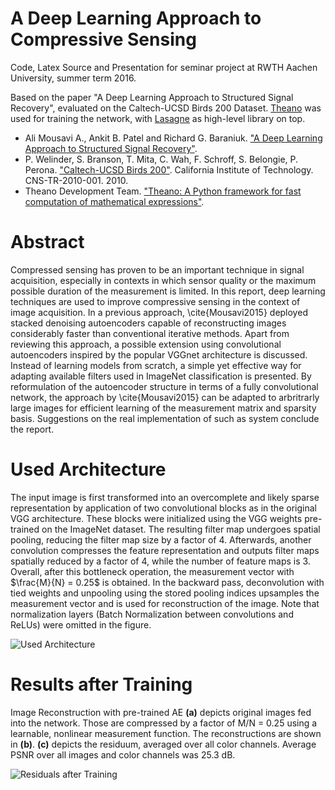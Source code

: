 # A Deep Learning Approach to Compressive Sensing

Code, Latex Source and Presentation for seminar project at RWTH Aachen University, summer term 2016.

Based on the paper "A Deep Learning Approach to Structured Signal Recovery", evaluated on the Caltech-UCSD Birds 200 Dataset.
[Theano](https://github.com/Theano/Theano) was used for training the network, with [Lasagne](https://github.com/Lasagne/Lasagne) as high-level library on top.

- Ali Mousavi A., Ankit B. Patel and Richard G. Baraniuk. ["A Deep Learning Approach to Structured Signal Recovery"](https://arxiv.org/abs/1508.04065).
- P. Welinder, S. Branson, T. Mita, C. Wah, F. Schroff, S. Belongie, P. Perona. ["Caltech-UCSD Birds 200"](http://www.vision.caltech.edu/visipedia/papers/WelinderEtal10_CUB-200.pdf). California Institute of Technology. CNS-TR-2010-001. 2010.
- Theano Development Team. ["Theano: A Python framework for fast computation of mathematical expressions"](http://arxiv.org/pdf/1605.02688.pdf).


Abstract
========

Compressed sensing has proven to be an important technique in signal acquisition, especially in contexts in which sensor quality or the maximum possible duration of the measurement is limited. 
In this report, deep learning techniques are used to improve compressive sensing in the context of image acquisition.
In a previous approach, \cite{Mousavi2015} deployed stacked denoising autoencoders capable of reconstructing images considerably faster than conventional iterative methods.
Apart from reviewing this approach, a possible extension using convolutional autoencoders inspired by the popular VGGnet architecture is discussed.
Instead of learning models from scratch, a simple yet effective way for adapting available filters used in ImageNet classification is presented.
By reformulation of the autoencoder structure in terms of a fully convolutional network, the approach by \cite{Mousavi2015} can be adapted to arbritrarly large images for efficient learning of the measurement matrix and sparsity basis.
Suggestions on the real implementation of such as system conclude the report.

Used Architecture
=================

The input image is first transformed into an overcomplete and likely sparse representation by application of two convolutional blocks as in the original VGG architecture.
These blocks were initialized using the VGG weights pre-trained on the ImageNet dataset.
The resulting filter map undergoes spatial pooling, reducing the filter map size by a factor of 4.
Afterwards, another convolution compresses the feature representation and outputs filter maps spatially reduced by a factor of 4, while the number of feature maps is 3.
Overall, after this bottleneck operation, the measurement vector with $\frac{M}{N} = 0.25$ is obtained.
In the backward pass, deconvolution with tied weights and unpooling using the stored pooling indices upsamples the measurement vector and is used for reconstruction of the image.
Note that normalization layers (Batch Normalization between convolutions and ReLUs) were omitted in the figure.

![Used Architecture](https://github.com/stes/compressed_sensing/blob/master/report/fig/vgg-architecture.png)

Results after Training
======================

Image Reconstruction with pre-trained AE
**(a)** depicts original images fed into the network.
Those are compressed by a factor of M/N = 0.25 using a learnable, nonlinear measurement function.
The reconstructions are shown in **(b)**.
**(c)** depicts the residuum, averaged over all color channels.
Average PSNR over all images and color channels was 25.3 dB.

![Residuals after Training](https://github.com/stes/compressed_sensing/blob/master/report/fig/vgg-ae-rgb-2.png)
